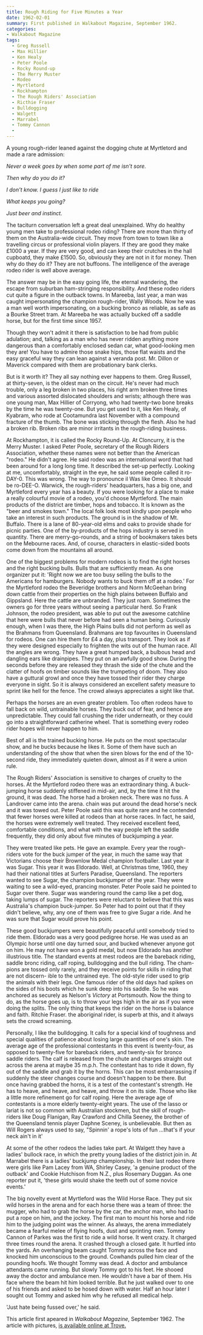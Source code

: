 ```yaml
---
title: Rough Riding for Five Minutes a Year
date: 1962-02-01
summary: First published in Walkabout Magazine, September 1962.
categories:
- Walkabout Magazine
tags:
  - Greg Russell
  - Max Hillier
  - Ken Healy
  - Peter Poole
  - Rocky Round-up
  - The Merry Muster
  - Rodeo
  - Myrtletord
  - Rockhampton
  - The Rough Riders' Association
  - Ricthie Fraser
  - Bulldogging
  - Walgett
  - Marrabel
  - Tommy Cannon
  -  
---
```


A young rough-rider leaned against the dogging chute at Myrtletord and made a rare admission: 

*Never a week goes by when some part of me isn't sore.* 

*Then why do you do it?*

*I don't know. I guess I just like to ride* 

*What keeps you going?* 

*Just beer and instinct.* 

The taciturn conversation left a great deal unexplained. Why do healthy young men take to professional rodeo riding? There are more than thirty of them on the Australia-wide circuit. They move from town to town like a travelling circus or professional violin players. If they are good they make £1000 a year. If they are very good, and can keep their crutches in the hall cupboatd, they make £1500. So, obviously they are not in it for money. Then why do they do it? They are not buffoons. The intelligence of the average rodeo rider is well above average.

The answer may be in the easy going life, the eternal wandering, the escape from suburban ham-stringing responsibility. And these rodeo riders cut quite a figure in the outback towns. In Mareeba, last year, a man was caught impersonating the champion rough-rider, Wally Woods. Now he was a man well worth impersonating, on a bucking bronco as reliable, as safe as a Bourke Street tram. At Mareeba he was actually bucked off a saddle horse, but for the first time since 1957.

Though they won't admit it there is satisfaction to be had from public adulation; and, talking as a man who has never ridden anything more dangerous than a comfortably enclosed sedan car, what good-looking men they are! You have to admire those snake hips, those flat waists and the easy graceful way they can lean against a veranda post. Mr. Dillon or Maverick compared with them are probationary bank clerks.

But is it worth it? They all say nothing ever happens to them. Greg Russell, at thirty-seven, is the oldest man on the circuit. He's never had much trouble, only a leg broken in two places, his right arm broken three times and various assorted dislocated shoulders and wrists; although there was one young man, Max Hillier of Corryong, who had twenty-two bone breaks by the time he was twenty-one. But you get used to it, like Ken Healy, of Kyabram, who rode at Cootamundra last November with a compound fracture of the thumb. The bone was sticking through the flesh. Also he had a broken rib. Broken ribs are minor irritants in the rough-riding business.

At Rockhampton, it is called the Rocky Round-Up. At Cloncurry, it is the Merry Muster. I asked Peter Poole, secretary of the Rough Riders Association, whether these names were not better than the American "rodeo." He didn't agree. He said rodeo was an international word that had been around for a long long time. It described the set-up perfectly. Looking at me, uncomfortably, straight in the eye, he said some people called it ro-DAY-0. This was wrong. The way to pronounce il Was like Omeo. It should be ro-DEE-O. Warwick, the rough-riders' headquarters, has a big one, and Myrtleford every year has a beauty. If you were looking for a place to make a really colourful movie of a rodeo, you'd choose Myrtleford. The main products of the district are timber, hops and tobacco. It is known as the "beer and smokes town." The local folk look most kindly upon people who take an interest in such products. The ground is in the shadow of Mt. Buffalo. There is a lane of 80-year-old elms and oaks to provide shade for picnic parties. One of the by-products of the hops industry is served in quantity. There are merry-go-rounds, and a string of bookmakers takes bets on the Mebourne races. And, of course, characters in elastic-sided boots come down from the mountains all around.

One of the biggest problems for modern rodeos is to find the right horses and the right bucking bulls. Bulls that are sufficiently mean. As one organizer put it: 'Right now we are too busy selling the bulls to the Americans for hamburgers. Nobody wants to buck them off at a rodeo.' For the Myrtleford rodeo the Beveridge brothers and Norm McGeehan bring down cattle from their properties on the high plains between Buffalo and Gippsland. Here the cattle are unbranded. They just roam. Sometimes the owners go for three years without seeing a particular herd. So Frank Johnson, the rodeo president, was able to put out the awesome catchline that here were bulls that never before had seen a human being. Curiously enough, when I was there, the High Plains bulls did not perform as well as the Brahmans from Queensland. Brahmans are top favourites in Oueensland for rodeos. One can hire them for £4 a day, plus transport. They look as if they were designed especially to frighten the wits out of the human race. All the angles are wrong. They have a great humped back, a bulbous head and dangling ears like drainpipes. They put on an awfully good show. During the seconds before they are released they thrash the side of the chute and the clatter of hoofs on timber sounds like the trumpeting of doom. They also have a guttural growl and once they have tossed their rider they charge everyone in sight. So it is always considered an excellent safety measure to sprint like hell for the fence. The crowd always appreciates a sight like that.

Perhaps the horses are an even greater problem. Too often rodeos have to fall back on wild, untrainable horses. They buck out of fear, and hence are unpredictable. They could fall crushing the rider underneath, or they could go into a straightforward catherine wheel. That is something every rodeo rider hopes will never happen to him.

Best of all is the trained bucking horse. He puts on the most spectacular show, and he bucks because he likes it. Some of them have such an understanding of the show that when the siren blows for the end of the 10-second ride, they immediately quieten down, almost as if it were a union rule.

The Rough Riders' Association is sensitive to charges of cruelty to the horses. At the Myrtleford rodeo there was an extraordinary thing. A buck-jumping horse suddenly stiffened in mid-air, and, by the time it hit the ground, it was dead. The horse had a broken neck. There was no fuss. A Landrover came into the arena. chain was put around the dead horse's neck and it was towed out. Peter Poole said this was quite rare and he contended that fewer horses were killed at rodeos than at horse races. In fact, he said, the horses were extremely well treated. They received excellent feed, comfortable conditions, and what with the way people left the saddle frequently, they did only about five minutes of buckjumping a year.

They were treated like pets. He gave an example. Every year the rough-riders vote for the buck jumper of the year, in much the same way that Victorians choose their Brownlow Medal champion footballer. Last year it was Sugar. This year it was Eldorado. Well, at Christmas time, 1960, they had their national titles at Surfers Paradise, Queensland. The reporters wanted to see Sugar, the champion buckjumper of the year. They were waiting to see a wild-eyed, prancing monster. Peter Poole said he pointed to Sugar over there. Sugar was wandering round the camp like a pet dog, taking lumps of sugar. The reporters were reluctant to believe that this was Australia's champion buck-jumper. So Peter had to point out that if they didn't believe, why, any one of them was free to give Sugar a ride. And he was sure that Sugar would prove his point.

These good buckjumpers were beautifully peaceful until somebody tried to ride them. Eldorado was a very good pedigree horse. He was used as an Olympic horse until one day turned sour, and bucked whenever anyone got on him. He may not have won a gold medal, but now Eldorado has another illustrious title. The standard events at mest rodeos are the bareback riding, saddle bronc riding, calf roping, bulldogging and the bull riding. The cham- pions are tossed only rarely, and they receive points for skills in riding that are not discern- ible to the untrained eye. The old-style rider used to grip the animals with their legs. One famous rider of the old days had spikes on the sides of his boots which he sunk deep into his saddle. So he was anchored as securely as Nelson's *Victory* at Portsmouth. Now the thing to do, as the horse goes up, is to throw your legs high in the air as if you were doing the splits. The only thing that keeps the rider on the horse is balance and faith. Ritchie Fraser. the aboriginal rider, is superb at this, and it always sets the crowd screaming.

Personally, I like the bulldogging. It calls for a special kind of toughness and special qualities of patience about losing large quantities of one's skin. The average age of the professional contestants in this event is twenty-four, as opposed to twenty-five for bareback riders, and twenty-six for bronco saddle riders. The calf is released from the chute and charges straight out across the arena at maybe 35 m.p.h. The contestant has to ride it down, fly out of the saddle and grab it by the horns. This can be most embarrassing if suddenly the steer changes course and doesn't happen to be there. But once having grabbed the horns, it is a test of the contestant's strength. He has to heave, and heave, and heave, and throw it on its side. Those who like a little more refinement go for calf roping. Here the average age of contestants is a more elderly twenty-eight years. The use of the lasso or lariat is not so common with Australian stockmen, but the skill of rough-riders like Doug Flanigan, Ray Crawford and Chilla Seeney, the brother of the Queensland tennis player Daphne Sceney, is unbelievable. But then as Will Rogers always used to say, "Spinnin' a rope's lots of fun ...that's if your neck ain't in it'

At some of the other rodeos the ladies take part. At Walgett they have a ladies' bullock race, in which the pretty young ladies of the district join in. At Marrabel there is a ladies' buckjump championship. In their last rodeo there were girls like Pam Lacey from WA, Shirley Casey, 'a genuine product of the outback' and Cookie Hutchison from N.Z., plus Rosemary Duggan. As one reporter put it, 'these girls would shake the teeth out of some novice events.'

The big novelty event at Myrtleford was the Wild Horse Race. They put six wild horses in the arena and for each horse there was a team of three: the mugger, who had to grab the horse by the car, the anchor man, who had to put a rope on him, and the jockey. The first man to mount his horse and ride him to the judging point was the winner. As always, the arena immediately became a fearful melee of flying hoofs, dust and sprinting men. Tommy Cannon of Parkes was the first to ride a wild horse. It went crazy. It charged three times round the arena. It crashed through a closed gate. It hurtled into the yards. An overhanging beam caught Tommy across the face and knocked him unconscious to the ground. Cowhands pulled him clear of the pounding hoofs. We thought Tommy was dead. A doctor and ambulance attendants came running. But slowly Tommy got to his feet. He shooed away the doctor and ambulance men. He wouldn't have a bar of them. His face where the beam hit him looked terrible. But he just walked over to one of his friends and asked to be hosed down with water. Half an hour later I sought out Tommy and asked him why he refused all medical help. 

'Just hate being fussed over,' he said.

This article first apeared in *Walkabout Magazine*, September 1962. The article with pictures, [is available online at Trove.](https://nla.gov.au/nla.obj-752699070/view?sectionId=nla.obj-755724925&partId=nla.obj-752720703#page/n21/mode/1up)



